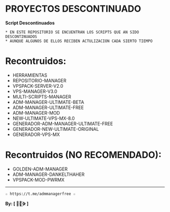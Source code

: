 ﻿# PROYECTOS DESCONTINUADO

**Script Descontinuados**

```
* EN ESTE REPOSITORIO SE ENCUENTRAN LOS SCRIPTS QUE AN SIDO DESCONTINUADOS 
* AUNQUE ALGUNOS DE ELLOS RECIBEN ACTULIZACION CADA SIERTO TIEMPO 
```

# Recontruidos:

*  HERRAMIENTAS
*  REPOSITORIO-MANAGER
*  VPSPACK-SERVER-V2.0
*  VPS-MANAGER-V3.0
*  MULTI-SCRIPTS-MANAGER
*  ADM-MANAGER-ULTIMATE-BETA
*  ADM-MANAGER-ULTIMATE-FREE
*  ADM-MANAGER-MOD
*  NEW-ULTIMATE-VPS-MX-8.0
*  GENERADOR-ADM-MANAGER-ULTIMATE-FREE
*  GENERADOR-NEW-ULTIMATE-ORIGINAL
*  GENERADOR-VPS-MX

# Recontruidos (NO RECOMENDADO):

*  GOLDEN-ADM-MANAGER 
*  ADM-MANAGER-DANKELTHAHER
*  VPSPACK-MOD-PWRMX

-------------------------------------------------------------------------------

```
☆ https://t.me/admmanagerfree ☆
```

**By: [  ⃘⃤꙰✰ ]**